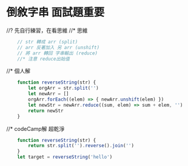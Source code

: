 # 倒敘字串 面試題重要
//? 先自行練習，在看思維
//* 思維
```js
    // str 轉成 arr (split)
    // arr 反著加入 另 arr (unshift)
    // 將 arr 轉回 字串輸出 (reduce)
    //* 注意 reduce出始值
```
//* 個人解
```js
    function reverseString(str) {
        let orgArr = str.split('')
        let newArr = []
        orgArr.forEach((elem) => { newArr.unshift(elem) })
        let newStr = newArr.reduce((sum, elem) => sum + elem, '')
        return newStr
    }
```
//* codeCamp解 超乾淨
```js
    function reverseString(str) {
        return str.split('').reverse().join('')
    }
    let target = reverseString('hello')
```